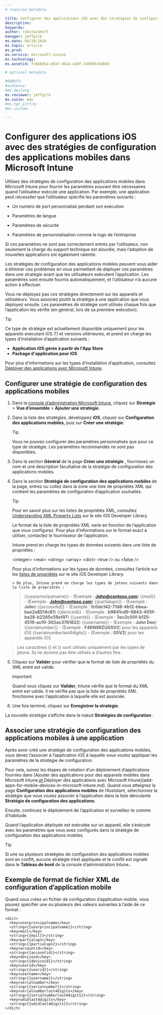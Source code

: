```yaml
---
# required metadata

title: Configurer des applications iOS avec des stratégies de configuration des applications mobiles dans Microsoft Intune | Microsoft Intune
description:
keywords:
author: robstackmsft
manager: jeffgilb
ms.date: 04/28/2016
ms.topic: article
ms.prod:
ms.service: microsoft-intune
ms.technology:
ms.assetid: fc6b645a-e837-4b2a-a10f-144065cbd8dd

# optional metadata

#ROBOTS:
#audience:
#ms.devlang:
ms.reviewer: jeffgilb
ms.suite: ems
#ms.tgt_pltfrm:
#ms.custom:

---
```


# Configurer des applications iOS avec des stratégies de configuration des applications mobiles dans Microsoft Intune
Utilisez des stratégies de configuration des applications mobiles dans Microsoft Intune pour fournir les paramètres pouvant être nécessaires quand l’utilisateur exécute une application. Par exemple, une application peut nécessiter que l’utilisateur spécifie les paramètres suivants :

-   Un numéro de port personnalisé pendant son exécution

-   Paramètres de langue

-   Paramètres de sécurité

-   Paramètres de personnalisation comme le logo de l’entreprise

Si ces paramètres ne sont pas correctement entrés par l’utilisateur, non seulement la charge du support technique est alourdie, mais l’adoption de nouvelles applications est également ralentie.

Les stratégies de configuration des applications mobiles peuvent vous aider à éliminer ces problèmes en vous permettant de déployer ces paramètres dans une stratégie avant que les utilisateurs exécutent l’application. Les paramètres sont ensuite fournis automatiquement, et l’utilisateur n’a aucune action à effectuer.

Vous ne déployez pas ces stratégies directement sur les appareils et utilisateurs. Vous associez plutôt la stratégie à une application que vous déployez ensuite. Les paramètres de stratégie sont utilisés chaque fois que l’application les vérifie (en général, lors de sa première exécution).

> [!TIP]
> Ce type de stratégie est actuellement disponible uniquement pour les appareils exécutant iOS 7.1 et versions ultérieures, et prend en charge les types d’installation d’application suivants :
> 
> -   **Application iOS gérée à partir de l'App Store**
> -   **Package d'application pour iOS**
> 
> Pour plus d’informations sur les types d’installation d’application, consultez [Déployer des applications avec Microsoft Intune](deploy-apps.md).

## Configurer une stratégie de configuration des applications mobiles

1.  Dans la [console d’administration Microsoft Intune](https://manage.microsoft.com), cliquez sur **Stratégie** &gt; **Vue d’ensemble** &gt; **Ajouter une stratégie**.

2.  Dans la liste des stratégies, développez **iOS**, cliquez sur **Configuration des applications mobiles**, puis sur **Créer une stratégie**.

    > [!TIP]
    > Vous ne pouvez configurer des paramètres personnalisés que pour ce type de stratégie. Les paramètres recommandés ne sont pas disponibles.

3.  Dans la section **Général** de la page **Créer une stratégie** , fournissez un nom et une description facultative de la stratégie de configuration des applications mobiles.

4.  Dans la section **Stratégie de configuration des applications mobiles** de la page, entrez ou collez dans la zone une liste de propriétés XML qui contient les paramètres de configuration d’application souhaités.

    > [!TIP]
    > Pour en savoir plus sur les listes de propriétés XML, consultez [Understanding XML Property Lists](https://developer.apple.com/library/ios/documentation/Cocoa/Conceptual/PropertyLists/UnderstandXMLPlist/UnderstandXMLPlist.html) sur le site iOS Developer Library.
    > 
    > Le format de la liste de propriétés XML varie en fonction de l’application que vous configurez. Pour plus d’informations sur le format exact à utiliser, contactez le fournisseur de l’application.
    > 
    > Intune prend en charge les types de données suivants dans une liste de propriétés :
    > 
    > &lt;integer&gt;
    > &lt;real&gt;
    > &lt;string&gt;
    > &lt;array&gt;
    > &lt;dict&gt;
    > &lt;true /&gt; ou &lt;false /&gt;
    > 
    > Pour plus d’informations sur les types de données, consultez l’article sur les [listes de propriétés](https://developer.apple.com/library/ios/documentation/Cocoa/Conceptual/PropertyLists/AboutPropertyLists/AboutPropertyLists.html) sur le site iOS Developer Library.
    >
        > De plus, Intune prend en charge les types de jetons suivants dans la liste de propriétés :
    >    
    > \{\{userprincipalname\}\} - (Exemple : **John@contoso.com**)
    > \{\{mail\}\} - (Exemple : **John@contoso.com**)
    > \{\{partialupn\}\} - (Exemple : **John**)
    > \{\{accountid\}\} - (Exemple : **fc0dc142-71d8-4b12-bbea-bae2a8514c81**)
    > \{\{deviceid\}\} - (Exemple : **b9841cd9-9843-405f-be28-b2265c59ef97**)
    > \{\{userid\}\} - (Exemple : **3ec2c00f-b125-4519-acf0-302ac3761822**)
    > \{\{username\}\} - (Exemple : **John Doe**)
    > \{\{serialnumber\}\} - (Exemple : **F4KN99ZUG5V2**) pour les appareils iOS
    > \{\{serialnumberlast4digits\}\} - (Exemple : **G5V2**) pour les appareils iOS
>
> Les caractères \{\{ et \}\} sont utilisés uniquement par les types de jetons. Ils ne doivent pas être utilisés à d’autres fins.




5.  Cliquez sur **Valider** pour vérifier que le format de liste de propriétés du XML entré est valide.

    > [!IMPORTANT]
    > Quand vous cliquez sur **Valider**, Intune vérifie que le format du XML entré est valide. Il ne vérifie pas que la liste de propriétés XML fonctionne avec l’application à laquelle elle est associée.

6.  Une fois terminé, cliquez sur **Enregistrer la stratégie**.

La nouvelle stratégie s’affiche dans le nœud **Stratégies de configuration** .

## Associer une stratégie de configuration des applications mobiles à une application
Après avoir créé une stratégie de configuration des applications mobiles, vous devez l’associer à l’application iOS à laquelle vous voulez appliquer les paramètres de la stratégie de configuration.

Pour cela, suivez les étapes de création d’un déploiement d’applications fournies dans [Ajouter des applications pour des appareils mobiles dans Microsoft Intune[ et ](deploy-apps-in-microsoft-intune.md)Déployer des applications avec Microsoft Intune](add-apps-for-mobile-devices-in-microsoft-intune.md). Quand vous atteignez la page **Configuration des applications mobiles** de l’Assistant, sélectionnez la stratégie que vous voulez associer à l’application dans la liste déroulante **Stratégie de configuration des applications**.

Ensuite, continuez le déploiement de l’application et surveillez-le comme d’habitude.

Quand l’application déployée est exécutée sur un appareil, elle s’exécute avec les paramètres que vous avez configurés dans la stratégie de configuration des applications mobiles.

> [!TIP]
> Si une ou plusieurs stratégies de configuration des applications mobiles sont en conflit, aucune stratégie n’est appliquée et le conflit est signalé dans le **Tableau de bord** de la console d’administration Intune..

## Exemple de format de fichier XML de configuration d’application mobile

Quand vous créez un fichier de configuration d’application mobile, vous pouvez spécifier une ou plusieurs des valeurs suivantes à l’aide de ce format :

```
<dict>
  <key>userprincipalname</key>
  <string>{{userprincipalname}}</string>
  <key>mail</key>
  <string>{{mail}}</string>
  <key>partialupn</key>
  <string>{{partialupn}}</string>
  <key>accountid</key>
  <string>{{accountid}}</string>
  <key>deviceid</key>
  <string>{{deviceid}}</string>
  <key>userid</key>
  <string>{{userid}}</string>
  <key>username</key>
  <string>{{username}}</string>
  <key>serialnumber</key>
  <string>{{serialnumber}}</string>
  <key>serialnumberlast4digits</key>
  <string>{{serialnumberlast4digits}}</string>
  <key>udidlast4digits</key>
  <string>{{udidlast4digits}}</string>
</dict>

```




<!--HONumber=May16_HO1-->


